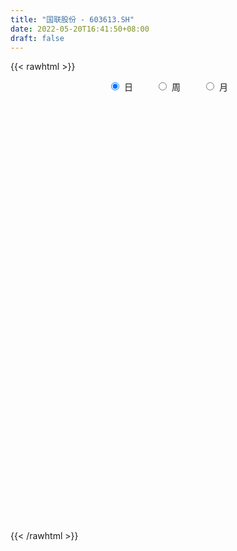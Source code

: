 ```yaml
---
title: "国联股份 - 603613.SH"
date: 2022-05-20T16:41:50+08:00
draft: false
---
```

{{< rawhtml >}}
    <div style="text-align: center">
        <label style="padding: 1rem;"><input style="margin-right: .5rem" type="radio" name="period" value="D" checked onclick="period_change(this)">日</label>
        <label style="padding: 1rem;"><input style="margin-right: .5rem" type="radio" name="period" value="W" onclick="period_change(this)">周</label>
        <label style="padding: 1rem;"><input style="margin-right: .5rem" type="radio" name="period" value="M" onclick="period_change(this)">月</label>
    </div>
    <div id="chart" style="height: 700px;"></div> 
    <script type="text/javascript">
        const D_v = [11649.74,7119.39,10622.77,9135.68,15743.41,8669.99,10610.61,11859.45,26592.16,31558.54,39596.87,30638.55,37063.44,59140.42,33325.51,39479.73,43737.77,20963.47,29903.19,36183.33,47364.01,23404.15,23825.12,29547.84,26759.47,35106.22,30521.34,34261.6,38775.49,40709.09,33692.44,34210.63,24458.46,32777.77,36830.18,26891.6,64333.91,50988.24,66039.36,33457.44,48142.57,38566.73,51817.98,54912.9,33067.52,27756.24,28782.75,47953.7,37786.82,28941.73,25708.94,56718.58,42478.44,64693.6,47991.46,48199.17,43552.66,23237.45,28969.3,25201.17,34765.21,32560.56,36285.35,29233.38,28213.3,24856.26,17438.45,18956.82,21188.07,22225.5,24430.81,19285.54,68302.88,43291.83,30648.58,50888.35,28923.91,28339.79,23744.88,16783.32,26311.39,19573.08,22440.32,40545.51,32635.36,20742.33,13028.62,19592.93,49736.19,27963.21,18963.71,14385.75,20638.31,34776.14,18796.8,18345.3,27627.39,29052.24,16856.07,21126.63,24855.68,29705.24,25589.84,15458.87,14414.07,17983.42,30569.17,29864.23,22301.18,17472.83,17398.98,14982.3,15522.07,43900.41,34991.54,25184.2,26795.97,36819.97,33093.77,45007.18,29957.96,35046.42,24754.96,17869.18,20962.6,19608.65,89284.08,70601.16,46410.95,34484.74,22235.39,29780.39,17779.34,17447.01,21146.62,25533.14,34329.64,33140.86,36430.23,23948.32,20948.83,19466.26,37921.83,29683.2,27789.49,39247.7,25717.41,22864.26,31259.17,17662.88,23593.47,30771.39,61720.79,28063.99,51675.16,20503.39,18825.93,20886.34,28630.03,33800.44,23381.1,29226.82,31606.03,23978.97,35239.06,30078.02,18578.36,64421.62,52214.93,39511.76,35403.41,48345.98,25503.78,40612.36,33100.65,22104.99,24030.72,39973.56,23768.81,24092.76,22038.6,19883.65,22950.53,24530.43,35404.06,16323.27,16439.31,30225.53,32824.18,16797.24,16687.67,18211.64,24953.52,31869.17,25357.59,20838.22,15815.78,16362.42,16079.77,19512.67,21509.47,22192.09,31925.93,25723.36,25931.28,25103.72,32955.03,33372.6,25716.05,20078.23,16205.89,13582.0,12436.56,13321.64,18189.54,21157.33,18119.86,22648.52,17932.9,18332.24,21881.32,17503.85,21779.83,29831.18,22489.5,21053.44,26349.1,19838.81,18502.87,15124.17,13521.49,17311.9,43359.39,49679.92,45546.34,40889.52,29074.53,46390.24,31444.95,23199.23,16550.45,33274.14,23824.77,24271.5,16975.03,19692.17,16855.89,14655.61,14528.29,30544.53]
const D_histogram = [0.0,-0.0423940741,-0.0596843592,-0.0329411335,0.0533938015,0.0340244008,0.0271778024,0.0783698698,0.0939116708,0.1906705742,0.5086073188,0.649396152,0.6773307061,0.486936936,0.3839036917,0.427161514,0.3259615629,0.2385338046,0.1400502234,0.2302060059,0.4843176539,0.5776055469,0.5867321641,0.6278610716,0.5114433211,0.2972588106,0.2591033051,0.1652633543,0.0287536214,-0.1871754159,-0.3897190755,-0.4756897386,-0.5511163813,-0.443341805,-0.3220568886,-0.1992425195,0.3153646964,0.60180394,0.5363642118,0.4999962381,0.6917919103,0.6673631045,0.4865107498,0.7494833922,0.8875466787,0.926629053,0.9135767846,0.5948734591,0.1895833809,-0.0698616114,-0.301040632,-0.695933612,-1.1430277696,-1.6811713414,-2.0364866862,-2.0891383226,-1.8812893418,-1.6362956717,-1.3560485978,-1.1514339983,-1.0462710961,-0.8650678348,-0.6529592936,-0.4359417726,-0.2719364267,-0.2365914447,-0.1843164187,-0.1263922693,-0.0527360498,-0.1570869817,-0.1685485876,-0.0909245408,0.2280855481,0.5523839424,0.8028531333,1.199948249,1.3740348026,1.3042399202,1.1618197328,0.9822072621,0.6453913764,0.3835585901,0.1112673374,0.3438935848,0.3263063057,0.257099383,0.180552649,0.2216564545,0.5351095575,0.4975635174,0.5001305965,0.4426323407,0.2989543937,-0.012746748,-0.1809112643,-0.3632668525,-0.4544787358,-0.3377333063,-0.3381250862,-0.1874704764,-0.033539806,0.0401740008,-0.1596238257,-0.2365761257,-0.379612987,-0.5306521127,-0.3031742485,-0.0153536937,0.0368377351,0.00268375,-0.0939142941,-0.0912176302,-0.041604866,-0.2898409021,-0.2720811555,-0.2575386231,-0.3853698197,-0.4907146074,-0.610915675,-0.7336155159,-0.7930881221,-0.7047297366,-0.5614626114,-0.4954754356,-0.3471001474,-0.1518836071,0.4649134405,0.9790064287,1.3217645759,1.4610075477,1.3891055185,1.3612572008,1.2007274581,1.0114963244,0.8246345064,0.5478543957,0.2213834764,-0.0365580406,-0.3522071392,-0.6827199382,-0.8916094967,-1.0851097438,-1.0981434925,-0.978177112,-0.855380906,-0.7959381583,-0.6755510143,-0.5366823757,-0.3856876637,-0.2156792094,-0.2293765924,-0.0498028388,-0.3432985575,-0.4139603269,-0.2642867868,-0.1366813823,-0.1026759328,-0.0783548981,-0.2224674656,-0.3893907091,-0.4326487916,-0.3248342725,-0.4054102586,-0.4811487086,-0.6955623598,-0.5850497523,-0.4906666469,-0.14084185,0.1207981871,0.2701106392,0.5598593694,0.9194107124,1.0319417179,1.2209017885,1.2741294591,1.1372689795,0.9130910772,0.8578738801,0.6431861772,0.3405291111,0.2329348564,0.040894348,-0.1523520463,-0.4154190663,-0.5427147165,-0.6033709563,-0.6146279885,-0.661484515,-0.4876291927,-0.3759187931,-0.3692387618,-0.391432926,-0.1013912042,0.038913538,0.2928091817,0.447488162,0.5194154906,0.4927781509,0.3290499778,0.2344434431,0.0324645036,-0.2421260831,-0.4088486206,-0.3629453336,-0.2521429662,-0.3695723126,-0.4652846766,-0.3984898288,-0.2675890173,-0.1449434528,-0.0023769708,0.0705088279,0.10760233,0.0932623633,0.0929238849,0.1688522335,0.1304479854,0.2062312829,0.1425965244,0.1611394012,0.0035401108,-0.1516237435,-0.1847241508,-0.3918410108,-0.438760482,-0.5496840781,-0.6962922497,-0.7254745025,-0.6211839484,-0.4214661052,-0.2975744495,-0.3733530736,-0.6230773739,-1.1536448075,-1.5024056675,-1.2936273522,-1.1999865884,-0.7126660014,-0.2745327789,0.0449454999,0.2446383531,0.6372753295,0.8660224098,1.0479552981,1.1323713443,1.1411865426,1.1962308707,1.2306939118,1.1593153625,1.3268581896]
const D_fast = [0.0,-0.0529925926,-0.0852039675,-0.0666960251,0.0329873602,0.0221240597,0.0220719119,0.0928564467,0.1318761654,0.2763027124,0.7213912867,1.0245291579,1.2217963885,1.1531368525,1.146079531,1.2961277319,1.2764181715,1.2486238644,1.185152839,1.3328601229,1.7080511844,1.9457404641,2.1015501224,2.2996442978,2.3110873776,2.1712175698,2.1978378905,2.1453137783,2.0159924508,1.7532695594,1.453296131,1.2484030332,1.0351972952,1.0321364202,1.0729071145,1.1459108538,1.7393592437,2.1762494724,2.2449007971,2.333531883,2.6982755327,2.840687503,2.7814628358,3.2318063263,3.5917562824,3.86249592,4.0778378478,3.9078528869,3.549958654,3.2730482589,2.9666090803,2.3977326972,1.6648815972,0.7064451901,-0.1579918262,-0.7329280433,-0.995401398,-1.1594816457,-1.2182467214,-1.3014906214,-1.4578954933,-1.4929591907,-1.4440904728,-1.336058395,-1.2400371557,-1.2638400349,-1.2576441136,-1.2313180315,-1.1708458244,-1.3144685018,-1.3680672547,-1.313174343,-0.9371428671,-0.4747484871,-0.023566013,0.673516165,1.1911114193,1.4473765169,1.5954112627,1.6613506075,1.485882566,1.3199394272,1.0754650088,1.3940646524,1.4580539498,1.4531218728,1.4217133011,1.5182312201,1.9654617126,2.0523065519,2.17990628,2.2330661094,2.1641267609,1.8492389321,1.6358465998,1.3626742984,1.1578427312,1.1901548341,1.1052317827,1.2090187734,1.3545644923,1.4383217992,1.1986180164,1.0625216849,0.8245815769,0.540879423,0.692563725,0.9765458565,1.037946719,1.0044636714,0.8843870538,0.8642793101,0.9034908578,0.5827945962,0.532534054,0.4826919305,0.2585182791,0.0304948395,-0.2424351469,-0.5485388667,-0.8062835035,-0.8941075522,-0.8912060798,-0.9490877628,-0.8874875116,-0.730241873,0.0027835348,0.7616281301,1.4348274213,1.93932228,2.2146966305,2.527162613,2.6668147347,2.7304576822,2.7497544907,2.6099379791,2.3388129288,2.0717319017,1.6680310183,1.1668382348,0.735046302,0.2702686191,-0.0173010029,-0.1418789003,-0.2329279209,-0.3724697128,-0.4209703222,-0.4162722776,-0.3616994815,-0.2456108296,-0.3166523607,-0.1495293168,-0.5288496748,-0.703001526,-0.6193996826,-0.5259646237,-0.5176281573,-0.5128958472,-0.7126252811,-0.9768962019,-1.1283164823,-1.1017105312,-1.2836390821,-1.4796647092,-1.8679689504,-1.9037187809,-1.9320023372,-1.6173880029,-1.3255484189,-1.1087083071,-0.6789947345,-0.0895907134,0.2809257215,0.7751112392,1.1468712746,1.2943280399,1.2984229069,1.4576741798,1.4037830212,1.1862582328,1.1368976923,0.9550807709,0.723746365,0.3568245785,0.0938502491,-0.1176487298,-0.282562759,-0.4947904143,-0.4428423902,-0.4251116889,-0.510741348,-0.6307937437,-0.366099823,-0.2160666962,0.1110312429,0.3775822637,0.579363465,0.675920663,0.5944549843,0.5584593104,0.3645964968,0.0294743893,-0.2394603034,-0.2842933497,-0.2365267239,-0.4463491485,-0.6583826817,-0.6912102911,-0.6272067339,-0.5407970325,-0.3988247932,-0.3083117876,-0.244317703,-0.2353420788,-0.212449586,-0.094308179,-0.1001004308,0.0272406874,-0.00074494,0.0580827871,-0.0986314756,-0.2917012657,-0.3709827108,-0.6760598235,-0.8326694152,-1.0810140308,-1.4016952648,-1.6122461432,-1.6632515762,-1.5689002593,-1.519402216,-1.6885191085,-2.0940127523,-2.9129913877,-3.6373536646,-3.7519821874,-3.9583380706,-3.649183984,-3.2796839563,-2.9489693025,-2.6881168609,-2.1361610522,-1.6909083695,-1.2469866567,-0.8794777744,-0.5853659405,-0.2312638947,0.1108726244,0.3293229157,0.8285802902]
const D_slow = [0.0,-0.0105985185,-0.0255196083,-0.0337548917,-0.0204064413,-0.0119003411,-0.0051058905,0.0144865769,0.0379644946,0.0856321382,0.2127839679,0.3751330059,0.5444656824,0.6661999164,0.7621758393,0.8689662178,0.9504566086,1.0100900597,1.0451026156,1.102654117,1.2237335305,1.3681349172,1.5148179583,1.6717832262,1.7996440565,1.8739587591,1.9387345854,1.980050424,1.9872388293,1.9404449753,1.8430152065,1.7240927718,1.5863136765,1.4754782253,1.3949640031,1.3451533732,1.4239945473,1.5744455323,1.7085365853,1.8335356448,2.0064836224,2.1733243985,2.294952086,2.482322934,2.7042096037,2.9358668669,3.1642610631,3.3129794279,3.3603752731,3.3429098702,3.2676497122,3.0936663092,2.8079093668,2.3876165315,1.8784948599,1.3562102793,0.8858879438,0.4768140259,0.1378018765,-0.1500566231,-0.4116243971,-0.6278913558,-0.7911311792,-0.9001166224,-0.9681007291,-1.0272485902,-1.0733276949,-1.1049257622,-1.1181097747,-1.1573815201,-1.199518667,-1.2222498022,-1.1652284152,-1.0271324296,-0.8264191463,-0.526432084,-0.1829233834,0.1431365967,0.4335915299,0.6791433454,0.8404911895,0.9363808371,0.9641976714,1.0501710676,1.131747644,1.1960224898,1.2411606521,1.2965747657,1.4303521551,1.5547430344,1.6797756835,1.7904337687,1.8651723671,1.8619856801,1.8167578641,1.7259411509,1.612321467,1.5278881404,1.4433568689,1.3964892498,1.3881042983,1.3981477985,1.358241842,1.2990978106,1.2041945639,1.0715315357,0.9957379736,0.9918995501,1.0011089839,1.0017799214,0.9783013479,0.9554969403,0.9450957238,0.8726354983,0.8046152094,0.7402305537,0.6438880987,0.5212094469,0.3684805281,0.1850766492,-0.0131953814,-0.1893778155,-0.3297434684,-0.4536123273,-0.5403873641,-0.5783582659,-0.4621299058,-0.2173782986,0.1130628454,0.4783147323,0.825591112,1.1659054122,1.4660872767,1.7189613578,1.9251199844,2.0620835833,2.1174294524,2.1082899423,2.0202381575,1.8495581729,1.6266557987,1.3553783628,1.0808424897,0.8362982117,0.6224529852,0.4234684456,0.254580692,0.1204100981,0.0239881822,-0.0299316202,-0.0872757683,-0.099726478,-0.1855511173,-0.2890411991,-0.3551128958,-0.3892832414,-0.4149522245,-0.4345409491,-0.4901578155,-0.5875054928,-0.6956676907,-0.7768762588,-0.8782288234,-0.9985160006,-1.1724065906,-1.3186690286,-1.4413356903,-1.4765461529,-1.4463466061,-1.3788189463,-1.2388541039,-1.0090014258,-0.7510159963,-0.4457905492,-0.1272581845,0.1570590604,0.3853318297,0.5998002997,0.760596844,0.8457291218,0.9039628359,0.9141864229,0.8760984113,0.7722436447,0.6365649656,0.4857222265,0.3320652294,0.1666941007,0.0447868025,-0.0491928958,-0.1415025862,-0.2393608177,-0.2647086188,-0.2549802343,-0.1817779388,-0.0699058983,0.0599479743,0.1831425121,0.2654050065,0.3240158673,0.3321319932,0.2716004724,0.1693883172,0.0786519838,0.0156162423,-0.0767768359,-0.193098005,-0.2927204622,-0.3596177166,-0.3958535798,-0.3964478225,-0.3788206155,-0.351920033,-0.3286044421,-0.3053734709,-0.2631604126,-0.2305484162,-0.1789905955,-0.1433414644,-0.1030566141,-0.1021715864,-0.1400775223,-0.18625856,-0.2842188127,-0.3939089332,-0.5313299527,-0.7054030151,-0.8867716407,-1.0420676278,-1.1474341541,-1.2218277665,-1.3151660349,-1.4709353784,-1.7593465802,-2.1349479971,-2.4583548352,-2.7583514823,-2.9365179826,-3.0051511774,-2.9939148024,-2.9327552141,-2.7734363817,-2.5569307793,-2.2949419548,-2.0118491187,-1.7265524831,-1.4274947654,-1.1198212874,-0.8299924468,-0.4982778994]
const D_data = [['2021-05-11', 58.4207, 59.5169, 57.0493, 60.0389],['2021-05-12', 59.7732, 58.8526, 58.1455, 59.7732],['2021-05-13', 58.8431, 58.9617, 57.652, 60.3094],['2021-05-14', 59.1752, 59.4979, 58.3685, 59.7447],['2021-05-17', 59.2417, 60.5562, 58.9854, 61.3012],['2021-05-18', 60.5514, 59.4457, 58.8431, 60.6843],['2021-05-19', 59.9535, 59.5549, 59.3176, 60.7412],['2021-05-20', 60.0603, 60.4459, 58.9999, 60.9417],['2021-05-21', 59.9088, 60.2531, 57.1544, 60.5905],['2021-05-24', 59.9088, 61.6992, 59.2202, 62.1124],['2021-05-25', 61.954, 65.8997, 61.954, 66.306],['2021-05-26', 65.8997, 65.4314, 65.4314, 67.6212],['2021-05-27', 65.4177, 65.0734, 63.4896, 65.4177],['2021-05-28', 62.6632, 62.4498, 61.0106, 64.55],['2021-05-31', 62.5875, 63.2004, 61.4031, 64.3779],['2021-06-01', 62.9249, 65.3144, 62.8698, 66.1614],['2021-06-02', 65.0527, 63.7788, 63.6962, 66.4506],['2021-06-03', 64.1506, 63.8063, 63.5584, 65.0734],['2021-06-04', 64.1093, 63.462, 63.0764, 64.4743],['2021-06-07', 63.4551, 66.1063, 63.4138, 66.3404],['2021-06-08', 66.5883, 69.5493, 66.3129, 69.8798],['2021-06-09', 70.1002, 69.088, 68.3098, 70.7888],['2021-06-10', 69.088, 68.9847, 68.1308, 69.7766],['2021-06-11', 69.1637, 70.2379, 69.1637, 71.8562],['2021-06-15', 71.6151, 68.7643, 68.3787, 72.2969],['2021-06-16', 69.0191, 67.2287, 65.4796, 69.687],['2021-06-17', 67.4835, 69.2463, 66.8913, 70.1415],['2021-06-18', 69.687, 68.6404, 67.2081, 70.6304],['2021-06-21', 67.4835, 67.8416, 65.9066, 68.7918],['2021-06-22', 68.1721, 66.1063, 65.762, 69.1981],['2021-06-23', 66.1958, 65.1767, 64.853, 67.4835],['2021-06-24', 65.5485, 65.762, 63.6962, 66.244],['2021-06-25', 65.762, 65.28, 65.0734, 66.4368],['2021-06-28', 65.3832, 67.4835, 64.8668, 69.1912],['2021-06-29', 67.6074, 68.1721, 67.4146, 69.0535],['2021-06-30', 68.6541, 68.8401, 66.4712, 68.9915],['2021-07-01', 68.8607, 75.7261, 68.5302, 75.7261],['2021-07-02', 76.5593, 75.6228, 74.5073, 77.1171],['2021-07-05', 75.1615, 72.5034, 70.4996, 75.9878],['2021-07-06', 72.8409, 73.2609, 71.925, 75.0719],['2021-07-07', 72.9441, 77.2961, 71.6151, 77.5716],['2021-07-08', 77.2342, 75.8845, 75.4025, 78.3635],['2021-07-09', 75.0582, 74.1492, 71.1331, 75.1339],['2021-07-12', 72.9992, 80.7736, 72.8546, 81.5655],['2021-07-13', 81.0973, 81.3245, 80.8425, 84.1547],['2021-07-14', 81.0766, 81.6963, 79.9817, 82.2885],['2021-07-15', 81.7032, 82.2885, 79.7407, 83.6658],['2021-07-16', 83.6658, 78.6252, 78.15, 83.9274],['2021-07-19', 79.8784, 76.3665, 75.4025, 79.8784],['2021-07-20', 76.5731, 76.9174, 74.1699, 78.0192],['2021-07-21', 76.9863, 76.2632, 75.6641, 77.606],['2021-07-22', 76.518, 72.5654, 71.6151, 76.6075],['2021-07-23', 72.772, 69.3083, 68.8607, 72.772],['2021-07-26', 68.5371, 64.7291, 62.8698, 69.1155],['2021-07-27', 65.0734, 63.4069, 63.4069, 69.5493],['2021-07-28', 64.0405, 64.6671, 60.5974, 65.3764],['2021-07-29', 66.7949, 66.9188, 65.5623, 68.6128],['2021-07-30', 66.2371, 67.2976, 65.9548, 68.0206],['2021-08-02', 67.2494, 68.0068, 66.1269, 69.1844],['2021-08-03', 68.0413, 67.3664, 66.244, 68.8607],['2021-08-04', 67.3664, 66.0374, 65.8308, 67.9655],['2021-08-05', 65.9823, 66.9257, 64.5913, 67.3458],['2021-08-06', 67.1116, 67.6694, 67.091, 71.9457],['2021-08-09', 67.4835, 68.3374, 66.1063, 68.8401],['2021-08-10', 68.7712, 68.2892, 67.9655, 70.9265],['2021-08-11', 68.5164, 66.8706, 66.1063, 68.7574],['2021-08-12', 66.7191, 67.0015, 65.5967, 67.8691],['2021-08-13', 66.9739, 67.091, 65.5141, 67.8278],['2021-08-16', 66.7949, 67.4146, 65.8722, 68.4682],['2021-08-17', 67.8278, 64.853, 64.7222, 68.0688],['2021-08-18', 64.7291, 65.4039, 62.8698, 65.6793],['2021-08-19', 64.3641, 66.423, 64.1093, 66.5194],['2021-08-20', 67.2494, 70.4101, 67.1392, 71.8217],['2021-08-23', 71.7942, 72.3795, 69.9349, 73.3504],['2021-08-24', 71.9732, 73.4262, 71.6151, 74.2318],['2021-08-25', 74.0253, 77.73, 73.681, 78.088],['2021-08-26', 77.4683, 77.4683, 76.4423, 78.8111],['2021-08-27', 77.0689, 75.7674, 74.7827, 77.3926],['2021-08-30', 75.6641, 75.313, 73.922, 76.3596],['2021-08-31', 75.4025, 74.9136, 73.7085, 76.4285],['2021-09-01', 74.9205, 72.3037, 72.1798, 75.251],['2021-09-02', 72.3037, 72.1591, 71.5325, 74.0253],['2021-09-03', 72.7169, 70.9128, 69.5493, 72.9924],['2021-09-06', 71.7597, 77.4614, 69.7284, 77.6198],['2021-09-07', 77.5372, 75.3336, 74.824, 77.5372],['2021-09-08', 75.4025, 74.8516, 74.2318, 77.8195],['2021-09-09', 74.583, 74.7139, 74.1148, 75.974],['2021-09-10', 74.886, 76.4354, 73.6878, 77.1929],['2021-09-13', 76.4492, 81.3107, 76.4492, 83.6658],['2021-09-14', 81.2556, 78.2877, 77.9641, 82.1233],['2021-09-15', 78.5976, 79.3275, 78.0261, 81.3796],['2021-09-16', 79.1967, 79.0521, 78.5012, 81.2556],['2021-09-17', 79.1829, 77.9848, 76.4354, 79.1898],['2021-09-22', 77.6749, 75.0237, 74.0253, 77.6749],['2021-09-23', 75.4989, 75.7055, 75.127, 76.8899],['2021-09-24', 75.2854, 74.6106, 74.1905, 76.0842],['2021-09-27', 74.9549, 74.9205, 73.8187, 77.4683],['2021-09-28', 74.3971, 77.5027, 74.0253, 79.1072],['2021-09-29', 77.0827, 76.2908, 76.0085, 78.1569],['2021-09-30', 76.3665, 78.5838, 75.2579, 79.0039],['2021-10-08', 81.173, 79.5617, 77.7575, 81.173],['2021-10-11', 81.9442, 79.3757, 78.1913, 83.1837],['2021-10-12', 78.7491, 75.7537, 74.3696, 79.5479],['2021-10-13', 76.5042, 76.5731, 74.8516, 77.9503],['2021-10-14', 75.2372, 75.0788, 75.0788, 77.1171],['2021-10-15', 74.9205, 73.9771, 73.3504, 76.0911],['2021-10-18', 74.0253, 78.7422, 74.0253, 79.6787],['2021-10-19', 78.4668, 80.9113, 78.0536, 81.8616],['2021-10-20', 81.2556, 79.0314, 78.2258, 82.5984],['2021-10-21', 78.9419, 78.1569, 77.4683, 79.4239],['2021-10-22', 77.8264, 77.124, 76.5111, 79.1898],['2021-10-25', 77.124, 78.1776, 76.0911, 78.4186],['2021-10-26', 78.212, 78.9901, 77.5096, 80.0712],['2021-10-27', 78.9901, 74.7139, 74.3902, 78.9901],['2021-10-28', 74.8516, 77.3168, 74.8516, 79.7958],['2021-10-29', 77.2755, 77.2617, 75.1339, 77.8126],['2021-11-01', 77.2617, 75.01, 74.9549, 77.6473],['2021-11-02', 75.3198, 74.3902, 72.8409, 75.5402],['2021-11-03', 74.2732, 73.2127, 71.2364, 74.3558],['2021-11-04', 72.8202, 72.0214, 70.2379, 74.3489],['2021-11-05', 71.5325, 71.7184, 70.9265, 73.5432],['2021-11-08', 71.9594, 73.0337, 71.6909, 73.86],['2021-11-09', 73.3504, 73.8049, 72.4277, 74.7139],['2021-11-10', 73.1094, 72.9235, 72.3037, 74.2318],['2021-11-11', 73.192, 74.1286, 72.407, 74.3627],['2021-11-12', 74.163, 75.368, 73.619, 76.2977],['2021-11-15', 74.948, 82.9083, 74.3627, 82.9083],['2021-11-16', 82.9152, 85.222, 82.3023, 86.0759],['2021-11-17', 85.0843, 86.3169, 84.561, 88.004],['2021-11-18', 87.2121, 86.2343, 84.9053, 87.4531],['2021-11-19', 86.2343, 85.0085, 84.0652, 86.8884],['2021-11-22', 85.5594, 86.5373, 84.8157, 86.8402],['2021-11-23', 86.7645, 85.5801, 85.16, 87.2534],['2021-11-24', 86.007, 85.3873, 84.6987, 86.0759],['2021-11-25', 84.8846, 85.3942, 84.2029, 86.0208],['2021-11-26', 85.2978, 83.8448, 82.9772, 85.6283],['2021-11-29', 82.6535, 82.1921, 81.7859, 84.1616],['2021-11-30', 82.5571, 81.841, 80.2778, 82.7499],['2021-12-01', 81.7859, 79.6994, 78.6045, 82.3574],['2021-12-02', 79.8647, 77.6198, 77.3581, 79.8784],['2021-12-03', 78.6114, 77.2961, 76.5111, 78.9832],['2021-12-06', 77.303, 75.8156, 75.8088, 77.7988],['2021-12-07', 75.8983, 76.8141, 75.8983, 78.7284],['2021-12-08', 76.9725, 78.0743, 76.6764, 78.4806],['2021-12-09', 77.8126, 78.1362, 76.9174, 78.7078],['2021-12-10', 77.8126, 77.2479, 76.8761, 78.8111],['2021-12-13', 77.8815, 77.9572, 77.365, 79.8647],['2021-12-14', 77.9779, 78.4323, 77.7437, 79.6718],['2021-12-15', 79.0177, 79.0108, 78.2327, 81.0559],['2021-12-16', 79.2449, 79.8784, 78.577, 80.3329],['2021-12-17', 79.541, 77.8126, 77.4683, 80.2158],['2021-12-20', 77.8264, 80.5601, 75.43, 80.5601],['2021-12-21', 77.2617, 74.1423, 72.9924, 77.6198],['2021-12-22', 74.7345, 75.6091, 74.3351, 77.3994],['2021-12-23', 76.2977, 78.2671, 75.5402, 80.8769],['2021-12-24', 78.5219, 78.5288, 77.2617, 79.0934],['2021-12-27', 78.5288, 77.6405, 77.2755, 79.8509],['2021-12-28', 77.8126, 77.544, 76.5662, 78.694],['2021-12-29', 77.4683, 74.9205, 74.9205, 78.1569],['2021-12-30', 74.3902, 73.4675, 73.2747, 76.2013],['2021-12-31', 74.0115, 74.0253, 72.9924, 75.1959],['2022-01-04', 74.039, 75.6848, 73.9564, 75.8088],['2022-01-05', 75.7261, 72.9855, 72.6618, 76.7797],['2022-01-06', 72.3037, 72.1316, 71.5325, 73.922],['2022-01-07', 72.2211, 68.9778, 68.7023, 73.075],['2022-01-10', 68.9847, 72.0765, 67.8347, 72.9786],['2022-01-11', 72.2831, 71.8011, 70.3756, 72.8202],['2022-01-12', 75.6091, 75.7468, 74.824, 78.9488],['2022-01-13', 77.124, 76.0842, 75.7537, 78.5012],['2022-01-14', 76.0842, 75.7468, 74.3696, 76.642],['2022-01-17', 76.4354, 78.8455, 75.3336, 79.2656],['2022-01-18', 78.5701, 81.9167, 78.2602, 82.8463],['2022-01-19', 81.2832, 80.7598, 79.8784, 82.5502],['2022-01-20', 81.2556, 83.3559, 80.7667, 84.0789],['2022-01-21', 82.6191, 83.2733, 80.9182, 83.528],['2022-01-24', 81.9442, 81.6344, 80.8769, 83.1769],['2022-01-25', 81.0491, 80.4224, 80.2778, 83.0116],['2022-01-26', 80.567, 82.564, 80.326, 83.7002],['2022-01-27', 82.564, 80.5326, 80.3536, 82.9772],['2022-01-28', 81.5655, 78.5356, 78.3704, 81.5655],['2022-02-07', 81.2556, 80.2227, 79.2242, 81.297],['2022-02-08', 79.8853, 78.5907, 77.2755, 80.0506],['2022-02-09', 79.1829, 77.6129, 76.6626, 79.5203],['2022-02-10', 77.5991, 75.3887, 74.8998, 78.1362],['2022-02-11', 75.0582, 75.7468, 73.681, 77.4683],['2022-02-14', 75.0237, 75.6917, 74.1836, 76.6971],['2022-02-15', 75.6986, 75.6848, 74.8998, 77.0551],['2022-02-16', 76.7659, 74.6037, 73.316, 76.7659],['2022-02-17', 75.0031, 77.2686, 74.404, 77.8815],['2022-02-18', 77.9297, 76.9174, 76.6144, 78.3153],['2022-02-21', 76.9312, 75.6091, 75.3198, 77.3306],['2022-02-22', 74.8722, 74.8722, 73.736, 76.0635],['2022-02-23', 74.8722, 79.2793, 74.8654, 79.5341],['2022-02-24', 79.5272, 78.5081, 77.4545, 79.7682],['2022-02-25', 79.1898, 81.1041, 78.6871, 81.779],['2022-02-28', 80.567, 81.2488, 79.5341, 81.8065],['2022-03-01', 81.3107, 81.2143, 80.6359, 81.8616],['2022-03-02', 81.1868, 80.5257, 79.603, 81.5173],['2022-03-03', 80.6083, 78.6527, 78.5012, 81.1661],['2022-03-04', 78.3497, 79.0865, 77.9503, 80.9802],['2022-03-07', 78.7216, 77.0896, 76.7108, 79.603],['2022-03-08', 77.1447, 74.8447, 74.163, 77.6749],['2022-03-09', 74.8447, 74.769, 71.6151, 76.9243],['2022-03-10', 77.124, 76.8141, 76.0291, 77.7919],['2022-03-11', 76.0911, 77.8126, 75.0306, 78.2809],['2022-03-14', 77.124, 74.6794, 74.645, 77.124],['2022-03-15', 75.1959, 74.0184, 72.9924, 77.5991],['2022-03-16', 75.0582, 75.5953, 71.8906, 75.7468],['2022-03-17', 75.7537, 76.6213, 75.7537, 77.8126],['2022-03-18', 76.2977, 76.9863, 75.5264, 77.4545],['2022-03-21', 76.9863, 77.8401, 76.7039, 78.2877],['2022-03-22', 77.7369, 77.5234, 77.1447, 78.6114],['2022-03-23', 77.5234, 77.3926, 76.5731, 77.9503],['2022-03-24', 77.3719, 76.8417, 75.9396, 77.3719],['2022-03-25', 77.124, 77.0069, 76.6971, 78.9281],['2022-03-28', 77.124, 78.2327, 76.0911, 78.7009],['2022-03-29', 78.9144, 76.9863, 76.5042, 79.1898],['2022-03-30', 77.1378, 78.6252, 77.1378, 79.176],['2022-03-31', 78.6734, 77.0276, 76.6075, 78.6734],['2022-04-01', 77.0276, 78.0398, 76.3321, 78.2877],['2022-04-06', 77.4683, 75.5058, 74.4453, 77.7851],['2022-04-07', 75.7124, 74.6106, 74.039, 76.0153],['2022-04-08', 74.0459, 75.4713, 73.5501, 76.6971],['2022-04-11', 74.9962, 72.3726, 70.9265, 75.7124],['2022-04-12', 72.1798, 73.3091, 71.0436, 73.7498],['2022-04-13', 73.3091, 71.6151, 70.2379, 73.3091],['2022-04-14', 72.0834, 69.8798, 68.7781, 72.3037],['2022-04-15', 69.2394, 70.1897, 68.0895, 70.4927],['2022-04-18', 69.5493, 71.3879, 68.8607, 71.9594],['2022-04-19', 71.3948, 72.834, 71.3948, 73.9495],['2022-04-20', 72.6549, 72.3037, 71.6427, 73.3022],['2022-04-21', 72.29, 69.4805, 69.0122, 72.3037],['2022-04-22', 69.5287, 65.8171, 65.8033, 69.9763],['2022-04-25', 65.3419, 59.234, 59.234, 65.3419],['2022-04-26', 59.2133, 57.781, 56.6861, 61.0106],['2022-04-27', 59.9088, 62.9387, 57.9119, 63.4551],['2022-04-28', 63.3519, 60.9417, 59.9295, 63.9854],['2022-04-29', 61.9746, 66.2784, 60.928, 66.9051],['2022-05-05', 65.5554, 67.3527, 65.28, 68.0344],['2022-05-06', 66.1063, 67.4009, 65.4177, 69.3565],['2022-05-09', 67.511, 67.0015, 66.0236, 68.1721],['2022-05-10', 66.1683, 70.9747, 66.0443, 71.505],['2022-05-11', 70.9265, 70.8301, 69.6251, 72.3037],['2022-05-12', 70.8026, 71.7804, 70.8026, 73.2334],['2022-05-13', 71.6978, 71.8493, 70.9403, 72.4415],['2022-05-16', 71.9663, 71.8011, 71.6151, 73.5432],['2022-05-17', 72.7445, 73.2678, 71.6771, 73.4331],['2022-05-18', 74.6312, 74.0459, 73.1645, 74.7139],['2022-05-19', 73.6603, 73.4399, 71.6151, 73.6672],['2022-05-20', 73.89, 77.6, 73.5, 78.57]]
const W_v = [1698.6,291407.91,555981.28,392194.61,560444.5,442113.12,342004.51,295562.03,334810.61,48258.51,242766.84,254144.32,239609.41,188164.58,184219.62,124724.38,118329.16,85711.6,110736.86,75062.23,122221.47,103497.3,137634.31,119103.88,90959.78,84771.45,128074.85,108395.71,169258.96,138164.08,114358.13,97977.13,117392.75,97779.53,70485.95,63504.11,85209.25,66958.05,80580.09,42180.98,112244.3,116621.44,137185.64,135843.19,126736.9,104804.21,61323.28,186953.7,180635.29,193330.66,99097.12,152524.63,178205.52,143873.81,119228.84,99775.3,183037.63,109730.13,72549.87,171808.72,76813.09,36946.82,179320.47,129684.81,121786.19,204125.31,134424.19,104956.08,76642.24,122690.62,161202.56,85082.9,108434.44,105316.02,128460.93,151227.1,162403.26,104471.08,82992.41,72530.53,41168.42,81526.07,72116.13,61169.18,75502.45,57039.39,71669.42,45387.27,78915.03,66738.52,79715.33,28641.45,54786.18,73475.62,197997.82,167409.67,160324.45,126648.63,171846.11,211821.7,238024.08,192473.11,191634.51,227674.34,157781.59,118698.21,155432.8,182092.46,108852.99,126544.75,131687.17,71918.24,94662.33,24855.68,103151.44,117606.39,134580.52,171674.85,118241.81,263016.32,111686.5,148797.88,154108.48,121097.19,192734.72,125523.84,120050.88,204804.69,182966.18,133970.84,124807.27,112609.53,117079.59,88608.86,127282.13,137225.63,73735.63,98190.85,61165.0,119562.03,107819.82,211580.55,54644.18,114895.89,96276.49]
const W_histogram = [0.0,0.2688446724,0.3300394593,0.3269971224,0.4566330023,0.7767195976,1.0622699772,1.1990746293,1.1368067875,1.0530497553,1.075238785,1.0740777988,1.0990733267,1.0371561956,0.7495742363,0.4747051728,0.1374983991,-0.1384092587,-0.2455749398,-0.3263081898,-0.2528468152,-0.2881180744,-0.0872350708,-0.0112574844,0.0204333402,-0.043871691,0.0307589518,0.1866131768,1.0167484838,1.2352676928,1.3719370182,1.1527242934,0.8519671916,0.4995331495,0.2290229622,0.2293826812,0.3326510452,0.1770176519,-0.1295869844,-0.3478087107,-0.3549074542,-0.6808178243,-0.676347889,-0.4465384133,-0.0738008598,0.1753293056,0.2405557563,0.0778275959,0.2708733432,0.1250064958,-0.1399154685,-0.3156509633,-0.5154989447,-0.6639958865,-0.9496858505,-1.0937478399,-0.9273057457,-0.9208295535,-0.8384120413,-0.7317121993,-0.5195298352,-0.3353601685,0.0519136944,0.1802410988,0.3683737513,0.1859669586,-0.0511720463,-0.1952922233,-0.3494294169,-0.2662599316,-0.0617295383,0.17709232,0.4144968741,1.1890908064,1.6516882209,1.9482619974,2.9069641858,2.989412924,2.5345200491,2.6127970262,2.2244760357,1.214652289,0.494763211,-0.2451365348,-0.3970588515,-0.2627364613,-0.3673104452,-0.4335992799,-0.5047349328,-0.7369619134,-1.2304372877,-1.6669766786,-1.9300141252,-1.9930832297,-1.8309740625,-1.60764441,-0.9861602371,-0.679822919,-0.6980269583,-0.0425957915,0.2467001287,0.6704714925,0.2745558687,-0.1487302807,-0.4145978156,-0.6275557889,-0.5460277939,-0.1528778611,-0.2363700655,0.048551868,0.2957815659,0.1915395158,0.3409236696,0.4495147677,0.1070170902,0.0567200194,0.0000358933,-0.4202282699,-0.4587192277,0.1274663792,0.3846690115,0.0776536438,-0.1522386475,-0.282279526,-0.3326067675,-0.6626837901,-1.1840057917,-1.0410678671,-0.4385630472,-0.3612679176,-0.4920183376,-0.4925124571,-0.2177355569,-0.180276042,-0.245654074,-0.3429367821,-0.4002882009,-0.3640900462,-0.5001574978,-0.9090685572,-1.407474703,-1.6241512367,-1.6069885572,-1.228245865,-0.5568169792]
const W_fast = [0.0,0.3360558405,0.4797604922,0.558467436,0.8022615664,1.316528061,1.8676459351,2.3042192445,2.5261530995,2.7056585062,2.9966572321,3.2640156957,3.5637795552,3.761151473,3.6609630727,3.5047703024,3.2019381286,2.8914281561,2.72286874,2.5605584426,2.5708081134,2.4635073356,2.6425815715,2.7157447868,2.7525439465,2.6772709924,2.7595913733,2.9620988925,4.0464213204,4.5737574526,5.0534110325,5.122379381,5.0346140771,4.8070633225,4.5938088757,4.651514265,4.8379453903,4.72656641,4.3875650275,4.0823911236,3.9865655166,3.4904506903,3.3258336534,3.4440085258,3.7982958643,4.0912583561,4.216623746,4.0733524845,4.3341165675,4.2195013441,3.9196005127,3.6649522771,3.3362295595,3.0217336461,2.4986222194,2.0811232701,2.0157389278,1.7920077317,1.6648222335,1.5885940257,1.670893931,1.7712235556,2.171475842,2.3448635213,2.6250896116,2.4891745585,2.239242542,2.0462993091,1.8048047614,1.8214092637,2.0105072725,2.2936022107,2.6346309833,3.7064976173,4.582017087,5.3656563629,7.0510995977,7.8809015669,8.0596387043,8.7911149379,8.9589129564,8.2527522819,7.6565540066,6.8553701271,6.6041830975,6.6728213724,6.4764197772,6.3017311226,6.1044117365,5.6879442774,4.8868595813,4.0335760207,3.2880350428,2.7266951309,2.4310607824,2.2524793324,2.6274234461,2.7638050344,2.5710942556,3.2158764744,3.5668474268,4.1582366638,3.8309600072,3.3704912875,3.0009742988,2.6311273782,2.5761484248,2.9310788923,2.7884941715,3.0855540721,3.4067291615,3.3503719903,3.5849870615,3.8059568515,3.4902134466,3.4540963807,3.3974212278,2.8720999972,2.7189292325,3.3369814341,3.6903513194,3.4027493626,3.1347974094,2.9341866493,2.800707716,2.3049597458,1.4876362963,1.3703072541,1.8631713122,1.8501494624,1.596394458,1.4727722243,1.6931152352,1.6855057396,1.5587141891,1.3756972855,1.2182738165,1.1634494597,0.9023426335,0.2661644349,-0.5841103866,-1.2068247296,-1.5914091894,-1.5197279634,-0.9875033224]
const W_slow = [0.0,0.0672111681,0.1497210329,0.2314703135,0.3456285641,0.5398084635,0.8053759578,1.1051446151,1.389346312,1.6526087508,1.9214184471,2.1899378968,2.4647062285,2.7239952774,2.9113888365,3.0300651297,3.0644397294,3.0298374148,2.9684436798,2.8868666324,2.8236549286,2.75162541,2.7298166423,2.7270022712,2.7321106062,2.7211426835,2.7288324214,2.7754857156,3.0296728366,3.3384897598,3.6814740143,3.9696550877,4.1826468856,4.307530173,4.3647859135,4.4221315838,4.5052943451,4.5495487581,4.517152012,4.4301998343,4.3414729707,4.1712685147,4.0021815424,3.8905469391,3.8720967241,3.9159290505,3.9760679896,3.9955248886,4.0632432244,4.0944948483,4.0595159812,3.9806032404,3.8517285042,3.6857295326,3.4483080699,3.17487111,2.9430446736,2.7128372852,2.5032342749,2.320306225,2.1904237662,2.1065837241,2.1195621477,2.1646224224,2.2567158602,2.3032075999,2.2904145883,2.2415915325,2.1542341782,2.0876691953,2.0722368108,2.1165098908,2.2201341093,2.5174068109,2.9303288661,3.4173943655,4.1441354119,4.8914886429,5.5251186552,6.1783179117,6.7344369207,7.0380999929,7.1617907957,7.1005066619,7.0012419491,6.9355578337,6.8437302224,6.7353304024,6.6091466693,6.4249061909,6.117296869,5.7005526993,5.218049168,4.7197783606,4.262034845,3.8601237425,3.6135836832,3.4436279534,3.2691212139,3.258472266,3.3201472982,3.4877651713,3.5564041385,3.5192215683,3.4155721144,3.2586831672,3.1221762187,3.0839567534,3.024864237,3.037002204,3.1109475955,3.1588324745,3.2440633919,3.3564420838,3.3831963564,3.3973763612,3.3973853346,3.2923282671,3.1776484602,3.209515055,3.3056823078,3.3250957188,3.2870360569,3.2164661754,3.1333144835,2.967643536,2.671642088,2.4113751213,2.3017343594,2.21141738,2.0884127956,1.9652846814,1.9108507921,1.8657817816,1.8043682631,1.7186340676,1.6185620174,1.5275395058,1.4025001314,1.1752329921,0.8233643163,0.4173265072,0.0155793679,-0.2914820984,-0.4306863432]
const W_data = [['2019-08-02', 5.935, 9.481, 5.935, 9.481],['2019-08-09', 10.4288, 13.6937, 10.4288, 15.269],['2019-08-16', 13.0727, 12.2426, 11.3341, 13.2852],['2019-08-23', 12.2786, 11.8864, 11.5727, 13.4323],['2019-08-30', 11.7622, 14.2493, 11.6021, 16.1775],['2019-09-06', 14.2493, 18.4162, 14.2493, 20.8641],['2019-09-12', 18.8019, 20.4621, 18.4555, 22.4753],['2019-09-20', 20.266, 20.7889, 18.7431, 21.9884],['2019-09-27', 20.6974, 19.6124, 18.9555, 22.9754],['2019-09-30', 19.5699, 20.0438, 19.5699, 20.753],['2019-10-11', 20.2562, 22.3152, 18.9555, 23.0407],['2019-10-18', 22.5832, 23.2368, 21.6681, 24.3741],['2019-10-25', 23.0669, 24.835, 21.57, 25.3938],['2019-11-01', 24.1879, 24.8742, 24.1225, 26.0573],['2019-11-08', 24.7042, 22.2171, 22.021, 25.3546],['2019-11-15', 22.3217, 21.7661, 21.0471, 22.6747],['2019-11-22', 21.6289, 20.0046, 19.8314, 22.2531],['2019-11-29', 19.9196, 19.5438, 18.828, 20.0503],['2019-12-06', 19.5372, 20.8935, 18.8803, 21.5374],['2019-12-13', 20.9981, 20.9033, 20.5111, 21.5668],['2019-12-20', 21.1844, 22.9917, 20.753, 24.3513],['2019-12-27', 23.2989, 21.9132, 21.7073, 23.5538],['2020-01-03', 21.5798, 25.5638, 21.1779, 26.5311],['2020-01-10', 25.067, 25.0997, 24.8382, 26.9625],['2020-01-17', 24.7042, 25.2304, 24.348, 25.4069],['2020-01-23', 25.1618, 24.3186, 23.8872, 26.7272],['2020-02-07', 21.8871, 26.4723, 20.753, 27.7142],['2020-02-14', 26.5377, 28.5966, 26.5377, 29.381],['2020-02-21', 29.7405, 40.6236, 29.4137, 40.6236],['2020-02-28', 40.5255, 37.1626, 36.5776, 44.6108],['2020-03-06', 37.6168, 38.6496, 37.5842, 42.6498],['2020-03-13', 37.5874, 35.5252, 33.9891, 39.9471],['2020-03-20', 36.022, 34.4794, 31.3746, 36.7508],['2020-03-27', 32.6819, 33.2081, 29.5771, 35.4598],['2020-04-03', 32.6459, 33.4564, 31.5413, 34.4532],['2020-04-10', 33.9891, 36.9305, 33.646, 38.8489],['2020-04-17', 37.3129, 39.3653, 34.9369, 40.9177],['2020-04-24', 39.3817, 36.8292, 36.156, 40.2739],['2020-04-30', 36.3847, 34.3487, 32.1622, 37.1266],['2020-05-08', 33.7963, 34.4794, 33.3028, 35.2311],['2020-05-15', 34.4794, 36.8586, 33.9891, 39.1856],['2020-05-22', 37.1364, 32.1501, 32.0552, 38.2378],['2020-05-29', 32.5725, 35.4577, 30.6079, 35.4719],['2020-06-05', 35.3153, 39.031, 34.8076, 39.3347],['2020-06-12', 39.0547, 42.8036, 38.6751, 43.7669],['2020-06-19', 42.8036, 43.5391, 41.5271, 44.9865],['2020-06-24', 43.1832, 42.8178, 41.9209, 44.3174],['2020-07-03', 42.7799, 40.3929, 39.3869, 46.9748],['2020-07-10', 40.6112, 45.6508, 39.6716, 46.3294],['2020-07-17', 45.4373, 42.2721, 40.279, 51.1413],['2020-07-24', 42.609, 40.2411, 39.7665, 43.6245],['2020-07-31', 39.7665, 40.5543, 38.5849, 42.9459],['2020-08-07', 40.6065, 39.4581, 38.6134, 41.9589],['2020-08-14', 39.6289, 39.2208, 37.5931, 40.7536],['2020-08-21', 38.9123, 36.1837, 35.657, 38.9123],['2020-08-28', 36.2739, 36.4447, 35.3106, 37.9443],['2020-09-04', 36.924, 40.0228, 36.924, 41.7596],['2020-09-11', 40.0228, 38.1483, 36.9667, 41.38],['2020-09-18', 38.6703, 39.0073, 37.764, 39.7048],['2020-09-25', 39.5198, 39.5387, 37.4887, 41.584],['2020-09-30', 39.8092, 41.546, 38.4331, 42.2246],['2020-10-09', 42.9459, 42.2341, 42.1867, 43.4205],['2020-10-16', 44.1323, 46.5192, 42.8415, 47.4541],['2020-10-23', 47.0175, 45.0719, 44.6068, 47.8574],['2020-10-30', 44.9627, 47.2168, 43.7194, 48.7164],['2020-11-06', 46.6474, 43.1358, 41.5745, 49.2953],['2020-11-13', 43.5391, 41.6932, 40.3977, 44.8821],['2020-11-20', 41.8877, 42.0491, 39.1971, 42.2341],['2020-11-27', 42.2863, 41.2091, 40.4072, 42.851],['2020-12-04', 41.3088, 44.0469, 40.1129, 44.7492],['2020-12-11', 44.1323, 46.5145, 44.0611, 47.4209],['2020-12-18', 47.2121, 48.4933, 45.6081, 48.873],['2020-12-25', 48.3937, 50.3156, 46.8182, 51.2409],['2020-12-31', 50.1637, 60.7792, 50.1637, 61.192],['2021-01-08', 60.7412, 61.7567, 58.1502, 63.2705],['2021-01-15', 61.2727, 63.6359, 57.8513, 66.7204],['2021-01-22', 64.3003, 77.8342, 64.3003, 78.9588],['2021-01-29', 77.7061, 72.6902, 71.1811, 79.2293],['2021-02-05', 73.7816, 67.9068, 66.877, 73.7816],['2021-02-10', 67.9068, 76.4723, 65.4866, 78.2992],['2021-02-19', 77.1176, 72.6475, 72.059, 79.3337],['2021-02-26', 72.4671, 63.4271, 62.1648, 73.0793],['2021-03-05', 65.0073, 64.0678, 60.9548, 66.151],['2021-03-12', 63.9728, 60.9737, 59.7921, 65.2494],['2021-03-19', 60.8978, 66.673, 59.7969, 67.8024],['2021-03-26', 66.915, 70.9439, 66.151, 72.3675],['2021-04-02', 71.6367, 68.761, 66.4832, 71.6936],['2021-04-09', 68.8274, 69.4253, 66.9103, 70.7066],['2021-04-16', 68.6708, 69.5677, 64.642, 70.6876],['2021-04-23', 70.232, 67.157, 66.3028, 71.0862],['2021-04-30', 67.157, 62.0177, 61.3866, 67.8546],['2021-05-07', 61.5005, 59.8871, 59.0851, 62.0604],['2021-05-14', 60.1243, 59.4979, 56.9449, 60.3094],['2021-05-21', 59.2417, 60.2531, 57.1544, 61.3012],['2021-05-28', 59.9088, 62.4498, 59.2202, 67.6212],['2021-06-04', 62.5875, 63.462, 61.4031, 66.4506],['2021-06-11', 63.4551, 70.2379, 63.4138, 71.8562],['2021-06-18', 71.6151, 68.6404, 65.4796, 72.2969],['2021-06-25', 67.4835, 65.28, 63.6962, 69.1981],['2021-07-02', 65.3832, 75.6228, 64.8668, 77.1171],['2021-07-09', 75.1615, 74.1492, 70.4996, 78.3635],['2021-07-16', 72.9992, 78.6252, 72.8546, 84.1547],['2021-07-23', 79.8784, 69.3083, 68.8607, 79.8784],['2021-07-30', 68.5371, 67.2976, 60.5974, 69.5493],['2021-08-06', 67.2494, 67.6694, 64.5913, 71.9457],['2021-08-13', 67.4835, 67.091, 65.5141, 70.9265],['2021-08-20', 66.7949, 70.4101, 62.8698, 71.8217],['2021-08-27', 71.7942, 75.7674, 69.9349, 78.8111],['2021-09-03', 75.6641, 70.9128, 69.5493, 76.4285],['2021-09-10', 71.7597, 76.4354, 69.7284, 77.8195],['2021-09-17', 76.4492, 77.9848, 76.4354, 83.6658],['2021-09-24', 77.6749, 74.6106, 74.0253, 77.6749],['2021-09-30', 74.9549, 78.5838, 73.8187, 79.1072],['2021-10-08', 81.173, 79.5617, 77.7575, 81.173],['2021-10-15', 81.9442, 73.9771, 73.3504, 83.1837],['2021-10-22', 74.0253, 77.124, 74.0253, 82.5984],['2021-10-29', 77.124, 77.2617, 74.3902, 80.0712],['2021-11-05', 77.2617, 71.7184, 70.2379, 77.6473],['2021-11-12', 71.9594, 75.368, 71.6909, 76.2977],['2021-11-19', 74.948, 85.0085, 74.3627, 88.004],['2021-11-26', 85.5594, 83.8448, 82.9772, 87.2534],['2021-12-03', 82.6535, 77.2961, 76.5111, 84.1616],['2021-12-10', 77.303, 77.2479, 75.8088, 78.8111],['2021-12-17', 77.8815, 77.8126, 77.365, 81.0559],['2021-12-24', 77.8264, 78.5288, 72.9924, 80.8769],['2021-12-31', 78.5288, 74.0253, 72.9924, 79.8509],['2022-01-07', 74.039, 68.9778, 68.7023, 76.7797],['2022-01-14', 68.9847, 75.7468, 67.8347, 78.9488],['2022-01-21', 76.4354, 83.2733, 75.3336, 84.0789],['2022-01-28', 81.9442, 78.5356, 78.3704, 83.7002],['2022-02-11', 81.2556, 75.7468, 73.681, 81.297],['2022-02-18', 75.0237, 76.9174, 73.316, 78.3153],['2022-02-25', 76.9312, 81.1041, 73.736, 81.779],['2022-03-04', 80.567, 79.0865, 77.9503, 81.8616],['2022-03-11', 78.7216, 77.8126, 71.6151, 79.603],['2022-03-18', 77.124, 76.9863, 71.8906, 77.8126],['2022-03-25', 76.9863, 77.0069, 75.9396, 78.9281],['2022-04-01', 77.124, 78.0398, 76.0911, 79.1898],['2022-04-08', 77.4683, 75.4713, 73.5501, 77.7851],['2022-04-15', 74.9962, 70.1897, 68.0895, 75.7124],['2022-04-22', 69.5493, 65.8171, 65.8033, 73.9495],['2022-04-29', 65.3419, 66.2784, 56.6861, 66.9051],['2022-05-06', 65.5554, 67.4009, 65.28, 69.3565],['2022-05-13', 67.511, 71.8493, 66.0236, 73.2334],['2022-05-20', 71.9663, 77.6, 71.6151, 78.57]]
const M_v = [549.39,1801177.51,1462748.7799999996,889011.0700000001,548658.84,474198.3200000001,369788.9599999999,543893.6000000001,452654.4200000001,341590.57,408232.36,490061.6999999998,751187.28,596825.0800000001,558197.8300000001,467738.29,532752.66,570121.7000000001,546562.37,278217.43,315285.51,292967.21,388226.58,689402.9,965128.1899999998,654533.26,493137.2800000001,380194.0299999999,732089.9800000001,674791.61,641792.5900000001,375334.61,485872.64,518459.64,265816.56]
const M_histogram = [0.0,0.4094222222,1.0134358468,1.6908408934,1.6325930263,1.8306801031,1.8175996055,2.5146605754,2.4651320083,2.4245486319,2.3067777829,2.6546438498,2.4275806596,2.0754725168,1.7813674572,1.8039026182,1.2591768092,2.0471788634,3.1206111998,2.9582805109,2.9728799493,2.2837581752,1.708465026,1.5152166614,1.1097522546,1.1744747824,1.2760199062,1.0738163263,1.0659949057,0.3869689077,0.1085750925,-0.0190505565,-0.4879810802,-1.5617422761,-1.5462448625]
const M_fast = [0.0,0.5117777778,1.369150364,2.469265634,2.8191660235,3.4749231261,3.9162425299,5.2419686436,5.8087230786,6.3742768601,6.8332004569,7.8447274863,8.224559461,8.3913194473,8.542556252,9.0160670676,8.7861354609,10.0859322309,11.9395173672,12.516756806,13.2745762318,13.1563940015,13.0082171088,13.1937729096,13.0657465665,13.4240877898,13.8446378902,13.9108883918,14.1695656977,13.5872819265,13.3360318845,13.2036435964,12.6127178027,11.1485210377,10.7774572357]
const M_slow = [0.0,0.1023555556,0.3557145173,0.7784247406,1.1865729972,1.644243023,2.0986429244,2.7273080682,3.3435910703,3.9497282282,4.526422674,5.1900836364,5.7969788013,6.3158469305,6.7611887948,7.2121644494,7.5269586517,8.0387533675,8.8189061675,9.5584762952,10.3016962825,10.8726358263,11.2997520828,11.6785562482,11.9559943118,12.2496130074,12.568617984,12.8370720655,13.103570792,13.2003130189,13.227456792,13.2226941529,13.1006988828,12.7102633138,12.3237020982]
const M_data = [['2019-07-31', 5.935, 7.8338, 5.935, 7.8338],['2019-08-30', 8.6182, 14.2493, 8.6182, 16.1775],['2019-09-30', 14.2493, 20.0438, 14.2493, 22.9754],['2019-10-31', 20.2562, 25.6095, 18.9555, 26.0573],['2019-11-29', 25.3448, 19.5438, 18.828, 25.3644],['2019-12-31', 19.5372, 24.7304, 18.8803, 24.7304],['2020-01-23', 25.1716, 24.3186, 23.8872, 26.9625],['2020-02-28', 21.8871, 37.1626, 20.753, 44.6108],['2020-03-31', 37.6168, 31.9956, 29.5771, 42.6498],['2020-04-30', 31.6361, 34.3487, 31.5413, 40.9177],['2020-05-29', 33.7963, 35.4577, 30.6079, 39.1856],['2020-06-30', 35.3153, 44.6068, 34.8076, 46.9748],['2020-07-31', 45.0766, 40.5543, 38.5849, 51.1413],['2020-08-31', 40.6065, 40.0892, 35.3106, 41.9589],['2020-09-30', 40.5258, 41.546, 36.9667, 42.2246],['2020-10-30', 42.9459, 47.2168, 42.1867, 48.7164],['2020-11-30', 46.6474, 40.9719, 39.1971, 49.2953],['2020-12-31', 40.7725, 60.7792, 40.6159, 61.192],['2021-01-29', 60.7412, 72.6902, 57.8513, 79.2293],['2021-02-26', 73.7816, 63.4271, 62.1648, 79.3337],['2021-03-31', 65.0073, 69.0457, 59.7921, 72.3675],['2021-04-30', 68.965, 62.0177, 61.3866, 71.0862],['2021-05-31', 61.5005, 63.2004, 56.9449, 67.6212],['2021-06-30', 62.9249, 68.8401, 62.8698, 72.2969],['2021-07-30', 68.8607, 67.2976, 60.5974, 84.1547],['2021-08-31', 67.2494, 74.9136, 62.8698, 78.8111],['2021-09-30', 74.9205, 78.5838, 69.5493, 83.6658],['2021-10-29', 81.173, 77.2617, 73.3504, 83.1837],['2021-11-30', 77.2617, 81.841, 70.2379, 88.004],['2021-12-31', 81.7859, 74.0253, 72.9924, 82.3574],['2022-01-28', 74.039, 78.5356, 67.8347, 84.0789],['2022-02-28', 81.2556, 81.2488, 73.316, 81.8065],['2022-03-31', 81.3107, 77.0276, 71.6151, 81.8616],['2022-04-29', 77.0276, 66.2784, 56.6861, 78.2877],['2022-05-31', 65.5554, 77.6, 65.28, 78.57]]
        const D_a = [null,null,null,null,61.3012,null,null,null,57.1544,null,null,null,null,null,null,null,null,null,null,null,null,null,null,null,72.2969,null,null,null,null,null,null,63.6962,null,null,null,null,null,null,null,null,null,null,null,null,84.1547,null,null,null,null,null,null,null,null,null,null,60.5974,null,null,null,null,null,null,71.9457,null,null,null,null,null,null,null,62.8698,null,null,null,null,null,78.8111,null,null,null,null,null,69.5493,null,null,null,null,null,83.6658,null,null,null,null,null,null,null,null,null,null,null,null,null,null,null,null,73.3504,null,null,null,null,null,null,80.0712,null,null,null,null,null,null,70.2379,null,null,null,null,null,null,null,null,88.004,null,null,null,null,null,null,null,null,null,null,null,null,75.8088,null,null,null,null,null,null,81.0559,null,null,null,null,null,null,null,null,null,null,null,null,null,null,null,null,67.8347,null,null,null,null,null,null,null,84.0789,null,null,null,null,null,null,null,null,null,null,null,null,null,73.316,null,null,null,null,null,null,null,null,81.8616,null,null,null,null,null,71.6151,null,null,null,null,null,null,null,null,null,null,null,null,null,79.1898,null,null,null,null,null,null,null,null,null,null,null,null,null,null,null,null,null,56.6861,null,null,null,null,null,null,null,null,null,null,null,null,74.7139,null,null]
const W_a = [null,null,null,null,null,null,null,null,null,null,null,null,null,26.0573,null,null,null,18.828,null,null,null,null,null,null,null,null,null,null,null,44.6108,null,null,null,null,null,null,null,null,null,null,null,null,30.6079,null,null,null,null,null,null,51.1413,null,null,null,null,null,35.3106,null,null,null,null,null,null,null,null,null,null,null,null,null,null,null,null,null,null,null,null,null,null,null,null,79.3337,null,null,null,null,null,null,null,null,null,null,null,56.9449,null,null,null,null,null,null,null,null,84.1547,null,null,null,null,62.8698,null,null,null,83.6658,null,null,null,null,null,null,70.2379,null,null,null,null,null,null,null,null,null,null,84.0789,null,null,null,null,null,null,null,null,null,null,null,null,56.6861,null,null,null]
const M_a = [null,null,null,null,null,null,null,null,null,null,null,null,null,null,null,null,null,null,null,null,null,null,null,null,null,null,null,null,88.004,null,null,null,null,56.6861,null]
        const D_b = [[{ coord: ['2021-06-15', 72.2969] }, { coord: ['2021-09-03', 63.6962] }],[{ coord: ['2021-09-13', 80.0712] }, { coord: ['2022-04-26', 73.3504] }]]
const W_b = [[{ coord: ['2020-02-28', 44.6108] }, { coord: ['2020-08-28', 35.3106] }],[{ coord: ['2021-02-19', 79.3337] }, { coord: ['2022-01-21', 62.8698] }]]
const M_b = []
    </script>
{{< /rawhtml >}}